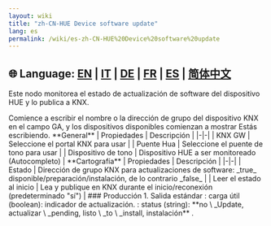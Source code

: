 ```yaml
---
layout: wiki
title: "zh-CN-HUE Device software update"
lang: es
permalink: /wiki/es-zh-CN-HUE%20Device%20software%20update
---
```

🌐 Language: [EN](https://supergiovane.github.io/node-red-contrib-knx-ultimate/wiki/HUE%20Device%20software%20update) | [IT](https://supergiovane.github.io/node-red-contrib-knx-ultimate/wiki/it-HUE%20Device%20software%20update) | [DE](https://supergiovane.github.io/node-red-contrib-knx-ultimate/wiki/de-HUE%20Device%20software%20update) | [FR](https://supergiovane.github.io/node-red-contrib-knx-ultimate/wiki/fr-HUE%20Device%20software%20update) | [ES](https://supergiovane.github.io/node-red-contrib-knx-ultimate/wiki/es-HUE%20Device%20software%20update) | [简体中文](https://supergiovane.github.io/node-red-contrib-knx-ultimate/wiki/zh-CN-HUE%20Device%20software%20update)
---
<P> Este nodo monitorea el estado de actualización de software del dispositivo HUE y lo publica a KNX.</p>
Comience a escribir el nombre o la dirección de grupo del dispositivo KNX en el campo GA, y los dispositivos disponibles comienzan a mostrar
Estás escribiendo.
**General**
| Propiedades | Descripción |
|-|-|
| KNX GW | Seleccione el portal KNX para usar |
| Puente Hua | Seleccione el puente de tono para usar |
| Dispositivo de tono | Dispositivo HUE a ser monitoreado (Autocompleto) |
**Cartografía**
| Propiedades | Descripción |
|-|-|
| Estado | Dirección de grupo KNX para actualizaciones de software: _true_ disponible/preparación/instalación, de lo contrario _false_ |
| Leer el estado al inicio | Lea y publique en KNX durante el inicio/reconexión (predeterminado "sí") |
### Producción
1. Salida estándar
: carga útil (boolean): indicador de actualización.
: status (string): **no \ _Update, actualizar \ _pending, listo \ _to \ _install, instalación** .
